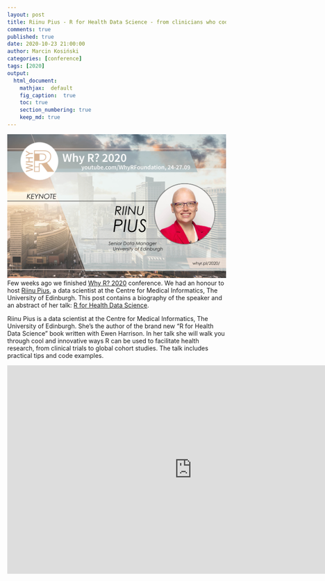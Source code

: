 ```yaml
---
layout: post
title: Riinu Pius - R for Health Data Science - from clinicians who code to Shiny interventions
comments: true
published: true
date: 2020-10-23 21:00:00
author: Marcin Kosiński
categories: [conference]
tags: [2020]
output:
  html_document:
    mathjax:  default
    fig_caption:  true
    toc: true
    section_numbering: true
    keep_md: true
---
```


<img src="/images/fulls/whyr2020/keynotes/ots.jpg" class="fit image"> Few weeks ago we finished [Why R? 2020](2020.whyr.pl) conference. We had an honour to host [Riinu Pius](https://twitter.com/_riinu_),  a data scientist at the Centre for Medical Informatics, The University of Edinburgh. This post contains a biography of the speaker and an abstract of her talk: [R for Health Data Science](https://youtu.be/OH_lt8qlSJw).


Riinu Pius is a data scientist at the Centre for Medical Informatics, The University of Edinburgh. She’s the author of the brand new “R for Health Data Science” book written with Ewen Harrison.
In her talk she will walk you through cool and innovative ways R can be used to facilitate health research, from clinical trials to global cohort studies. The talk includes practical tips and code examples.


<iframe width="850" height="480" src="https://www.youtube.com/embed/O4SxU7cRDpI" frameborder="0" allow="accelerometer; autoplay; clipboard-write; encrypted-media; gyroscope; picture-in-picture" allowfullscreen></iframe>

